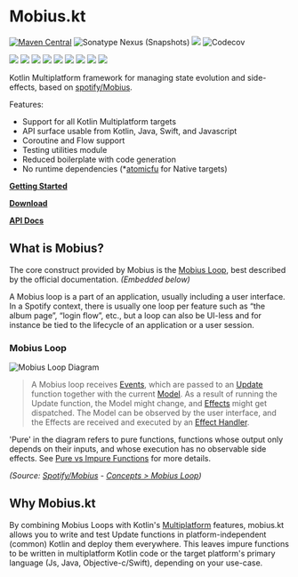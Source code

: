 # Mobius.kt

[![Maven Central](https://img.shields.io/maven-central/v/org.drewcarlson/mobiuskt-core-jvm?label=maven&color=blue)](https://central.sonatype.com/search?q=mobiuskt-*&namespace=org.drewcarlson)
![Sonatype Nexus (Snapshots)](https://img.shields.io/nexus/s/org.drewcarlson/mobiuskt-core-jvm?server=https%3A%2F%2Fs01.oss.sonatype.org)
![](https://github.com/DrewCarlson/mobius.kt/workflows/Tests/badge.svg)
![Codecov](https://img.shields.io/codecov/c/github/drewcarlson/mobius.kt?token=7DKJUD60BO)

![](https://img.shields.io/static/v1?label=&message=Platforms&color=grey)
![](https://img.shields.io/static/v1?label=&message=Js&color=blue)
![](https://img.shields.io/static/v1?label=&message=Jvm&color=blue)
![](https://img.shields.io/static/v1?label=&message=Linux&color=blue)
![](https://img.shields.io/static/v1?label=&message=macOS&color=blue)
![](https://img.shields.io/static/v1?label=&message=Windows&color=blue)
![](https://img.shields.io/static/v1?label=&message=iOS&color=blue)
![](https://img.shields.io/static/v1?label=&message=tvOS&color=blue)
![](https://img.shields.io/static/v1?label=&message=watchOS&color=blue)

Kotlin Multiplatform framework for managing state evolution and side-effects, based on [spotify/Mobius](https://github.com/spotify/mobius).

Features:

- Support for all Kotlin Multiplatform targets
- API surface usable from Kotlin, Java, Swift, and Javascript
- Coroutine and Flow support
- Testing utilities module
- Reduced boilerplate with code generation
- No runtime dependencies (*[atomicfu](https://github.com/Kotlin/kotlinx-atomicfu/) for Native targets)

**[Getting Started](https://drewcarlson.github.io/mobius.kt/v{{lib_version}}/getting-started/)**

**[Download](https://drewcarlson.github.io/mobius.kt/v{{lib_version}}/download/)**

**[API Docs](https://drewcarlson.github.io/mobius.kt/v{{lib_version}}/kdoc/)**

## What is Mobius?

The core construct provided by Mobius is the [Mobius Loop](reference/mobius-loop.md), best described by the official
documentation. _(Embedded below)_

A Mobius loop is a part of an application, usually including a user interface.
In a Spotify context, there is usually one loop per feature such as “the album page”, “login flow”, etc., but a loop can also be UI-less and for instance be tied to the lifecycle of an application or a user session.


### Mobius Loop

![Mobius Loop Diagram](https://raw.githubusercontent.com/wiki/spotify/mobius/mobius-diagram.png)

> A Mobius loop receives [Events](reference/event.md), which are passed to an [Update](reference/update.md) function together with the current [Model](reference/model.md).
> As a result of running the Update function, the Model might change, and [Effects](reference/effect.md) might get dispatched.
> The Model can be observed by the user interface, and the Effects are received and executed by an [Effect Handler](reference/effect-handler.md).

'Pure' in the diagram refers to pure functions, functions whose output only depends on their inputs, and whose execution has no observable side effects.
See [Pure vs Impure Functions](patterns/pure-vs-impure-functions.md) for more details.

_(Source: [Spotify/Mobius](https://github.com/spotify/mobius/) - [Concepts > Mobius Loop](https://spotify.github.io/mobius/concepts/#mobius-loop))_

## Why Mobius.kt

By combining Mobius Loops with Kotlin's [Multiplatform](https://kotlinlang.org/docs/multiplatform.html) features, mobius.kt allows you to write and test Update functions in platform-independent (common) Kotlin and deploy them everywhere.
This leaves impure functions to be written in multiplatform Kotlin code or the target platform's primary language (Js, Java, Objective-c/Swift), depending on your use-case.
